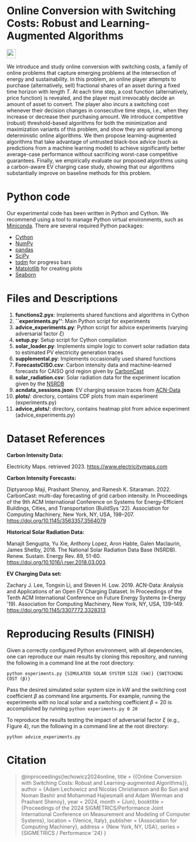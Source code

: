 # Online Conversion with Switching Costs: Robust and Learning-Augmented Algorithms

[<img src="https://img.shields.io/badge/Full%20Paper-2310.20598-B31B1B.svg?style=flat-square&logo=arxiv" height="25">](https://arxiv.org/abs/2310.20598)

We introduce and study online conversion with switching costs, a family of online problems that capture emerging problems at the intersection of energy and sustainability. In this problem, an online player attempts to purchase (alternatively, sell) fractional shares of an asset during a fixed time horizon with length $T$. At each time step, a cost function (alternatively, price function) is revealed, and the player must irrevocably decide an amount of asset to convert. The player also incurs a switching cost whenever their decision changes in consecutive time steps, i.e., when they increase or decrease their purchasing amount. We introduce competitive (robust) threshold-based algorithms for both the minimization and maximization variants of this problem, and show they are optimal among deterministic online algorithms. We then propose learning-augmented algorithms that take advantage of untrusted black-box advice (such as predictions from a machine learning model) to achieve significantly better average-case performance without sacrificing worst-case competitive guarantees. Finally, we empirically evaluate our proposed algorithms using a carbon-aware EV charging case study, showing that our algorithms substantially improve on baseline methods for this problem.

# Python code

Our experimental code has been written in Python and Cython.  We recommend using a tool to manage Python virtual environments, such as [Miniconda](https://docs.conda.io/en/latest/miniconda.html).  There are several required Python packages:
- [Cython](https://cython.org)
- [NumPy](https://numpy.org)
- [pandas](https://pandas.pydata.org)
- [SciPy](https://scipy.org)
- [tqdm](https://github.com/tqdm/tqdm) for progress bars
- [Matplotlib](https://matplotlib.org) for creating plots 
- [Seaborn](https://seaborn.pydata.org)

# Files and Descriptions

1. **functions2.pyx**: Implements shared functions and algorithms in Cython
2. **``experiments.py''**: Main Python script for experiments
3. **advice_experiments.py**: Python script for advice experiments (varying adversarial factor $\xi$)
4. **setup.py**: Setup script for Cython compilation
5. **solar_loader.py**: Implements simple logic to convert solar radiation data to estimated PV electricity generation traces
6. **supplemental.py**: Implements occasionally used shared functions
7. **ForecastsCISO.csv**: Carbon intensity data and machine-learned forecasts for CAISO grid region given by [CarbonCast](https://github.com/carbonfirst/CarbonCast)
8. **solar_radiation.csv**: Solar radiation data for the experiment location given by the [NSRDB](https://nsrdb.nrel.gov)
9. **acndata_sessions.json**: EV charging session traces from [ACN-Data](https://ev.caltech.edu/dataset)
10. **plots/**: directory, contains CDF plots from main experiment  (experiments.py)
11. **advice_plots/**: directory, contains heatmap plot from advice experiment (advice_experiments.py)

# Dataset References

**Carbon Intensity Data:**

Electricity Maps. retrieved 2023. https://www.electricitymaps.com

**Carbon Intensity Forecasts:**

Diptyaroop Maji, Prashant Shenoy, and Ramesh K. Sitaraman. 2022. CarbonCast: multi-day forecasting of grid carbon intensity. In Proceedings of the 9th ACM International Conference on Systems for Energy-Efficient Buildings, Cities, and Transportation (BuildSys '22). Association for Computing Machinery, New York, NY, USA, 198–207. https://doi.org/10.1145/3563357.3564079

**Historical Solar Radiation Data:**

Manajit Sengupta, Yu Xie, Anthony Lopez, Aron Habte, Galen Maclaurin, James Shelby, 2018. The National Solar Radiation Data Base (NSRDB). Renew. Sustain. Energy Rev. 89, 51-60. https://doi.org/10.1016/j.rser.2018.03.003.

**EV Charging Data set:**

Zachary J. Lee, Tongxin Li, and Steven H. Low. 2019. ACN-Data: Analysis and Applications of an Open EV Charging Dataset. In Proceedings of the Tenth ACM International Conference on Future Energy Systems (e-Energy '19). Association for Computing Machinery, New York, NY, USA, 139–149. https://doi.org/10.1145/3307772.3328313

# Reproducing Results (FINISH)

Given a correctly configured Python environment, with all dependencies, one can reproduce our main results by cloning this repository, and running the following in a command line at the root directory:

``python experiments.py {SIMULATED SOLAR SYSTEM SIZE (kW)} {SWITCHING COST (β)}``

Pass the desired simulated solar system size in kW and the switching cost coefficient $\beta$ as command line arguments.  For example, running the experiments with no local solar and a switching coefficient $\beta = 20$ is accomplished by running ``python experiments.py 0 20``

To reproduce the results testing the impact of adversarial factor $\xi$ (e.g., Figure 4), run the following in a command line at the root directory:

``python advice_experiments.py``

# Citation

> @inproceedings{lechowicz2024online,
> title        = {{Online Conversion with Switching Costs: Robust and Learning-augmented Algorithms}},
> author       = {Adam Lechowicz and Nicolas Christianson and Bo Sun and Noman Bashir and Mohammad Hajiesmaili and Adam Wierman and Prashant Shenoy},
> year         = 2024,
> month        = {Jun},
> booktitle    = {Proceedings of the 2024 SIGMETRICS/Performance Joint International Conference on Measurement and Modeling of Computer Systems},
> location     = {Venice, Italy},
> publisher    = {Association for Computing Machinery},
> address      = {New York, NY, USA},
> series       = {SIGMETRICS / Performance '24} }
